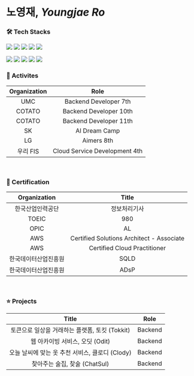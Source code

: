 # 노영재, *Youngjae Ro*

### 🛠️ Tech Stacks
<p>
<a href="https://www.java.com/ko/"><img src="https://img.shields.io/badge/Java-1974D2?style=flat&logo=OpenJDK&logoColor=orange"></a>
<a href="https://www.python.org/"><img src="https://img.shields.io/badge/Python-FFEB3B?style=flat&logo=Python&logoColor=black"></a>
<a href="https://spring.io/"><img src="https://img.shields.io/badge/Spring-6DB33F?style=flat&logo=Spring&logoColor=white"/></a>
<a href="https://spring.io/projects/spring-boot"><img src="https://img.shields.io/badge/Spring_Boot-6AAE3D?style=flat&logo=SpringBoot&logoColor=white"/></a>
<a href="https://spring.io/projects/spring-data-jpa"><img src="https://img.shields.io/badge/Spring_Data_JPA-6DB33F?style=flat&logo=hibernate&logoColor=white"/>
</p>

<a href="https://aws.amazon.com/ko/?nc2=h_lg"><img src="https://img.shields.io/badge/Amazon AWS-F58219?style=flat&logo=amazonaws&logoColor=white"/></a>
<a href="https://www.docker.com/"><img src="https://img.shields.io/badge/Docker-2496ED?style=flat&logo=Docker&logoColor=white"></a>
<a href="https://redis.io/ko/"><img src="https://img.shields.io/badge/Redis-DC382D?style=flat&logo=Redis&logoColor=white"></a>
<a href="https://junit.org/junit5/"><img src="https://img.shields.io/badge/JUnit5-25A162?style=flat&logo=JUnit5&logoColor=white"></a>
<a href="https://www.mysql.com/"><img src="https://img.shields.io/badge/MySQL-4479A1?style=flat&logo=MySQL&logoColor=white"/></a>


### 🧩 Activites 
|Organization|Role|
|:---:|:---:|
| UMC | Backend Developer 7th |
| COTATO | Backend Developer 10th |
| COTATO | Backend Developer 11th |
| SK | AI Dream Camp |
| LG | Aimers 8th |
| 우리 FIS | Cloud Service Development 4th |

</br>

### 📜 Certification
|Organization|Title|
|:---:|:---:|
| 한국산업인력공단 | 정보처리기사 |
| TOEIC | 980 |
| OPIC | AL |
| AWS | Certified Solutions Architect - Associate |
| AWS | Certified Cloud Practitioner |
| 한국데이터산업진흥원 | SQLD |
| 한국데이터산업진흥원 | ADsP |

</br>

### ⭐️ Projects 
|Title|Role|
|:---:|:---:|
| 토큰으로 일상을 거래하는 플랫폼, 토킷 (Tokkit) | Backend |
| 웹 아카이빙 서비스, 오딧 (Odit) | Backend |
| 오늘 날씨에 맞는 옷 추천 서비스, 클로디 (Clody) | Backend |
| 찾아주는 술집, 찾술 (ChatSul) | Backend |
